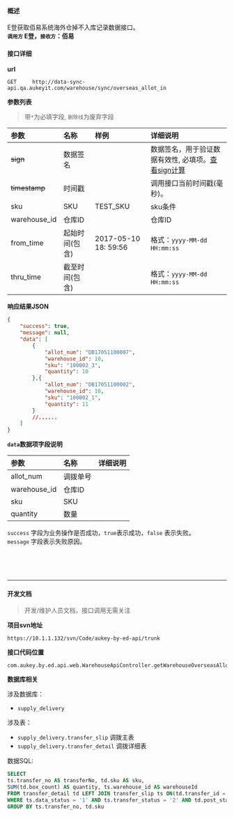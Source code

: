 #### 概述
E登获取佰易系统海外仓掉不入库记录数据接口。<br/>
__`调用方` E登，`接收方`：佰易__

#### 接口详细

__url__

```text
GET     http://data-sync-api.qa.aukeyit.com/warehouse/sync/overseas_allot_in
```

__参数列表__
> 带`*`为必填字段, `删除线`为废弃字段

| 参数           | 名称           | 样例                  | 详细说明                                                                        |
|:--------------|:--------------|:----------------------|:-------------------------------------------------------------------------------|
| ~~sign~~      | 数据签名       |                       | 数据签名，用于验证数据有效性, 必填项。[查看sign计算](/modules/data-init/sign_build) |
| ~~timestamp~~ | 时间戳         |                       | 调用接口当前时间戳(毫秒)。                                                        |
| sku           | SKU           | TEST_SKU              | sku条件                                                                        |
| warehouse_id  | 仓库ID         |                       | 仓库ID                                                                         |
| from_time     | 起始时间(包含)  | 2017-05-10 18: 59:56  | 格式：`yyyy-MM-dd HH:mm:ss`                                                    |
| thru_time     | 截至时间(包含)  |                       | 格式：`yyyy-MM-dd HH:mm:ss`                                                    |

__响应结果JSON__

```json
{
    "success": true,
    "message": null,
    "data": [
        {
            "allot_num": "DB17051100007",
            "warehouse_id": 10,
            "sku": "100002_3",
            "quantity": 10
        },{
            "allot_num": "DB17051100002",
            "warehouse_id": 10,
            "sku": "100002_1",
            "quantity": 11
        }
        //......
    ]
}
```

__`data`数据项字段说明__

| 参数          | 名称     | 详细说明 |
|:-------------|:--------|:--------|
| allot_num    | 调拨单号 |         |
| warehouse_id | 仓库ID   |         |
| sku          | SKU     |         |
| quantity     | 数量     |  　       |

`success` 字段为业务操作是否成功，`true`表示成功，`false` 表示失败。 <br />
`message` 字段表示失败原因。


<br/><br/><br/>

---

#### 开发文档
> 开发/维护人员文档，接口调用无需关注

__项目svn地址__
```text
https://10.1.1.132/svn/Code/aukey-by-ed-api/trunk
```

__接口代码位置__
```text
com.aukey.by.ed.api.web.WarehouseApiController.getWarehouseOverseasAllotInput(request)
```


__数据库相关__

涉及数据库：
- `supply_delivery`

涉及表：
- `supply_delivery.transfer_slip` 调拨主表
- `supply_delivery.transfer_detail` 调拨详细表

数据SQL:
```sql
SELECT 
ts.transfer_no AS transferNo, td.sku AS sku, 
SUM(td.box_count) AS quantity, ts.warehouse_id AS warehouseId
FROM transfer_detail td LEFT JOIN transfer_slip ts ON(td.transfer_id = ts.transfer_id)
WHERE ts.data_status = '1' AND ts.transfer_status = '2' AND td.post_status= '0'
GROUP BY ts.transfer_no, td.sku
```
